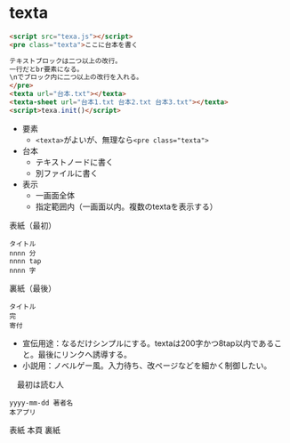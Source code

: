 # texta

```html
<script src="texa.js"></script>
<pre class="texta">ここに台本を書く

テキストブロックは二つ以上の改行。
一行だとbr要素になる。
\nでブロック内に二つ以上の改行を入れる。
</pre>
<texta url="台本.txt"></texta>
<texta-sheet url="台本1.txt 台本2.txt 台本3.txt"></texta>
<script>texa.init()</script>
```

* 要素
	* `<texta>`がよいが、無理なら`<pre class="texta">`
* 台本
	* テキストノードに書く
	* 別ファイルに書く
* 表示
	* 一画面全体
	* 指定範囲内（一画面以内。複数のtextaを表示する）

表紙（最初）
```
タイトル
nnnn 分
nnnn tap
nnnn 字
```

裏紙（最後）
```
タイトル
完
寄付
```

* 宣伝用途：なるだけシンプルにする。textaは200字かつ8tap以内であること。最後にリンクへ誘導する。
* 小説用：ノベルゲー風。入力待ち、改ページなどを細かく制御したい。

　最初は読む人

```
yyyy-mm-dd 著者名 
本アプリ
```

表紙
本頁
裏紙

